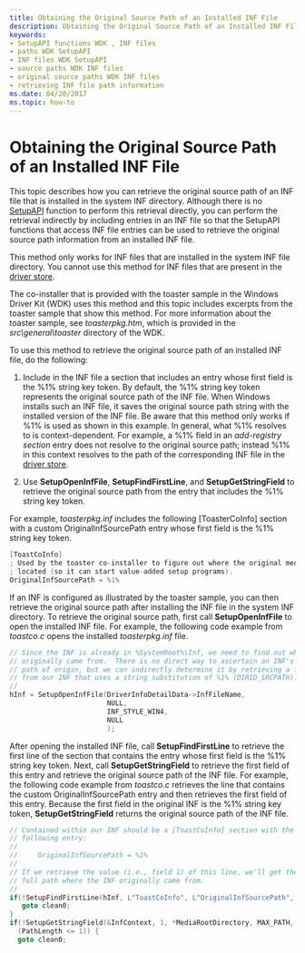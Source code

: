 ```yaml
---
title: Obtaining the Original Source Path of an Installed INF File
description: Obtaining the Original Source Path of an Installed INF File
keywords:
- SetupAPI functions WDK , INF files
- paths WDK SetupAPI
- INF files WDK SetupAPI
- source paths WDK INF files
- original source paths WDK INF files
- retrieving INF file path information
ms.date: 04/20/2017
ms.topic: how-to
---
```


# Obtaining the Original Source Path of an Installed INF File


This topic describes how you can retrieve the original source path of an INF file that is installed in the system INF directory. Although there is no [SetupAPI](setupapi.md) function to perform this retrieval directly, you can perform the retrieval indirectly by including entries in an INF file so that the SetupAPI functions that access INF file entries can be used to retrieve the original source path information from an installed INF file.

This method only works for INF files that are installed in the system INF file directory. You cannot use this method for INF files that are present in the [driver store](driver-store.md).

The co-installer that is provided with the toaster sample in the Windows Driver Kit (WDK) uses this method and this topic includes excerpts from the toaster sample that show this method. For more information about the toaster sample, see *toasterpkg.htm*, which is provided in the *src\\general\\toaster* directory of the WDK.

To use this method to retrieve the original source path of an installed INF file, do the following:

1.  Include in the INF file a section that includes an entry whose first field is the %1% string key token. By default, the %1% string key token represents the original source path of the INF file. When Windows installs such an INF file, it saves the original source path string with the installed version of the INF file. Be aware that this method only works if %1% is used as shown in this example. In general, what %1% resolves to is context-dependent. For example, a %1% field in an *add-registry section* entry does not resolve to the original source path; instead %1% in this context resolves to the path of the corresponding INF file in the [driver store](driver-store.md).

2.  Use **SetupOpenInfFile**, **SetupFindFirstLine**, and **SetupGetStringField** to retrieve the original source path from the entry that includes the %1% string key token.

For example, *toasterpkg.inf* includes the following \[ToasterCoInfo\] section with a custom OriginalInfSourcePath entry whose first field is the %1% string key token.

```cpp
[ToastCoInfo]
; Used by the toaster co-installer to figure out where the original media is
; located (so it can start value-added setup programs).
OriginalInfSourcePath = %1%
```

If an INF is configured as illustrated by the toaster sample, you can then retrieve the original source path after installing the INF file in the system INF directory. To retrieve the original source path, first call **SetupOpenInfFile** to open the installed INF file. For example, the following code example from *toastco.c* opens the installed *toasterpkg.inf* file.

```cpp
// Since the INF is already in %SystemRoot%\Inf, we need to find out where it
// originally came from.  There is no direct way to ascertain an INF's
// path of origin, but we can indirectly determine it by retrieving a field
// from our INF that uses a string substitution of %1% (DIRID_SRCPATH).
//
hInf = SetupOpenInfFile(DriverInfoDetailData->InfFileName,
                        NULL,
                        INF_STYLE_WIN4,
                        NULL
                        );
```

After opening the installed INF file, call **SetupFindFirstLine** to retrieve the first line of the section that contains the entry whose first field is the %1% string key token. Next, call **SetupGetStringField** to retrieve the first field of this entry and retrieve the original source path of the INF file. For example, the following code example from *toastco.c* retrieves the line that contains the custom OriginalInfSourcePath entry and then retrieves the first field of this entry. Because the first field in the original INF is the %1% string key token, **SetupGetStringField** returns the original source path of the INF file.

```cpp
// Contained within our INF should be a [ToastCoInfo] section with the
// following entry:
//
//     OriginalInfSourcePath = %1%
//
// If we retrieve the value (i.e., field 1) of this line, we'll get the
// full path where the INF originally came from.
//
if(!SetupFindFirstLine(hInf, L"ToastCoInfo", L"OriginalInfSourcePath", &InfContext)) {
   goto clean0;
}
if(!SetupGetStringField(&InfContext, 1, *MediaRootDirectory, MAX_PATH, &PathLength) ||
  (PathLength <= 1)) {
  goto clean0;
```

 

 





